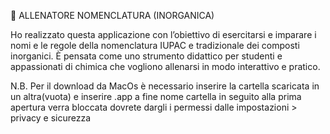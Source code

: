 🧪 ALLENATORE NOMENCLATURA (INORGANICA)

Ho realizzato questa applicazione con l’obiettivo di esercitarsi e imparare i nomi e le regole della nomenclatura IUPAC e tradizionale dei composti inorganici.
È pensata come uno strumento didattico per studenti e appassionati di chimica che vogliono allenarsi in modo interattivo e pratico.

N.B.
Per il download da MacOs è necessario inserire la cartella scaricata in un altra(vuota) e inserire .app a fine nome cartella in seguito alla prima apertura
verra bloccata dovrete dargli i permessi dalle impostazioni > privacy e sicurezza
